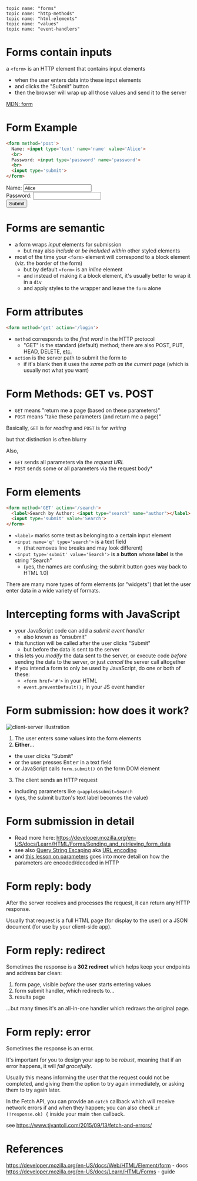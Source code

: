     topic name: "forms"
    topic name: "http-methods"
    topic name: "html-elements"
    topic name: "values"
    topic name: "event-handlers"

# Forms contain inputs

a `<form>` is an HTTP element that contains input elements

  * when the user enters data into these input elements
  * and clicks the "Submit" button
  * then the browser will wrap up all those values and send it to the server

[MDN: form](https://developer.mozilla.org/en-US/docs/Web/HTML/Element/form)

# Form Example

```html
<form method='post'>
  Name: <input type='text' name='name' value='Alice'>
  <br>
  Password: <input type='password' name='password'>
  <br>
  <input type='submit'>
</form>
```

<!--BOX-->
<form method='post'>
  Name: <input type='text' name='name' value='Alice'>
  <br>
  Password: <input type='password' name='password'>
  <br>
  <input type='submit'>
</form>
<!--/BOX-->

# Forms are semantic

* a form wraps *input* elements for submission
  * but may also *include* or *be included within* other styled elements
* most of the time your `<form>` element will correspond to a block element (viz. the border of the form)
  * but by default `<form>` is an *inline* element
  * and instead of making it a block element, it's usually better to wrap it in a `div` 
  * and apply styles to the wrapper and leave the `form` alone

# Form attributes

```html
<form method='get' action='/login'>
```

* `method` corresponds to the *first word* in the HTTP protocol
  * "GET" is the standard (default) method; there are also POST, PUT, HEAD, DELETE, [etc.](https://www.w3.org/Protocols/rfc2616/rfc2616-sec9.html)
* `action` is the server path to submit the form to
  * if it's blank then it uses the *same path as the current page* (which is usually not what you want)

# Form Methods: GET vs. POST

* `GET` means "return me a page (based on these parameters)"
* `POST` means "take these parameters (and return me a page)"

Basically, `GET` is for *reading* and `POST` is for *writing*

but that distinction is often blurry

Also,

  * `GET` sends all parameters via the *request URL*
  * `POST` sends some or all parameters via the request body* 

# Form elements

```html
<form method='GET' action='/search'>
  <label>Search by Author: <input type="search" name="author"></label>
  <input type='submit' value='Search'>
</form>
```

* `<label>` marks some text as belonging to a certain input element
* `<input name='q' type='search'>` is a text field
  * (that removes line breaks and may look different)
* `<input type='submit' value='Search'>` is a **button** whose **label** is the string "Search"
  * (yes, the names are confusing; the submit button goes way back to HTML 1.0)

There are many more types of form elements (or "widgets") that let the user enter data in a wide variety of formats.

# Intercepting forms with JavaScript

* your JavaScript code can add a *submit event handler*
  * also known as "onsubmit"
* this function will be called after the user clicks "Submit"
  * but before the data is sent to the server
* this lets you *modify* the data sent to the server, or execute code *before* sending the data to the server, or just *cancel* the server call altogether
* if you intend a form to only be used by JavaScript, do one or both of these: 
  * `<form href='#'>` in your HTML
  * `event.preventDefault();` in your JS event handler

# Form submission: how does it work?

![client-server illustration](https://developer.mozilla.org/files/4291/client-server.png)

1. The user enters some values into the form elements
2. **Either**...
  * the user clicks "Submit"
  * or the user presses <kbd>Enter</kbd> in a text field
  * or JavaScript calls `form.submit()` on the form DOM element
3. The client sends an HTTP request
  * including parameters like `q=apple&submit=Search`
  * (yes, the submit button's text label becomes the value)

# Form submission in detail

* Read more here: <https://developer.mozilla.org/en-US/docs/Learn/HTML/Forms/Sending_and_retrieving_form_data>
* see also [Query String Escaping](https://en.wikipedia.org/wiki/Query_string) aka [URL encoding](https://en.wikipedia.org/wiki/Percent-encoding)
* and [this lesson on parameters](parameters) goes into more detail on how the parameters are encoded/decoded in HTTP

# Form reply: body

After the server receives and processes the request, it can return any HTTP response.

Usually that request is a full HTML page (for display to the user) or a JSON document (for use by your client-side app).

# Form reply: redirect

Sometimes the response is a **302 redirect** which helps keep your endpoints and address bar clean:

  1. form page, visible *before* the user starts entering values
  2. form submit handler, which redirects to...
  3. results page

...but many times it's an all-in-one handler which redraws the original page.

# Form reply: error

Sometimes the response is an error. 

It's important for you to design your app to be *robust*, meaning that if an error happens, it will *fail gracefully*.

Usually this means informing the user that the request could not be completed, and giving them the option to try again immediately, or asking them to try again later.

In the Fetch API, you can provide an `catch` callback which will receive network errors if and when they happen; you can also check `if (!response.ok) {` inside your main `then` callback.

see https://www.tjvantoll.com/2015/09/13/fetch-and-errors/

# References

 <https://developer.mozilla.org/en-US/docs/Web/HTML/Element/form> - docs
 <https://developer.mozilla.org/en-US/docs/Learn/HTML/Forms> - guide
